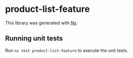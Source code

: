 # product-list-feature

This library was generated with [Nx](https://nx.dev).

## Running unit tests

Run `nx test product-list-feature` to execute the unit tests.
